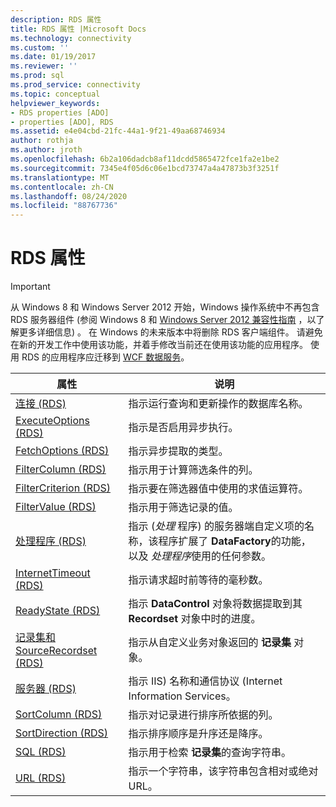 ```yaml
---
description: RDS 属性
title: RDS 属性 |Microsoft Docs
ms.technology: connectivity
ms.custom: ''
ms.date: 01/19/2017
ms.reviewer: ''
ms.prod: sql
ms.prod_service: connectivity
ms.topic: conceptual
helpviewer_keywords:
- RDS properties [ADO]
- properties [ADO], RDS
ms.assetid: e4e04cbd-21fc-44a1-9f21-49aa68746934
author: rothja
ms.author: jroth
ms.openlocfilehash: 6b2a106dadcb8af11dcdd5865472fce1fa2e1be2
ms.sourcegitcommit: 7345e4f05d6c06e1bcd73747a4a47873b3f3251f
ms.translationtype: MT
ms.contentlocale: zh-CN
ms.lasthandoff: 08/24/2020
ms.locfileid: "88767736"
---
```

# <a name="rds-properties"></a>RDS 属性
> [!IMPORTANT]
>  从 Windows 8 和 Windows Server 2012 开始，Windows 操作系统中不再包含 RDS 服务器组件 (参阅 Windows 8 和 [Windows Server 2012 兼容性指南](https://www.microsoft.com/download/details.aspx?id=27416) ，以了解更多详细信息) 。 在 Windows 的未来版本中将删除 RDS 客户端组件。 请避免在新的开发工作中使用该功能，并着手修改当前还在使用该功能的应用程序。 使用 RDS 的应用程序应迁移到 [WCF 数据服务](https://go.microsoft.com/fwlink/?LinkId=199565)。  
  
|属性|说明|  
|-|-|  
|[连接 (RDS) ](./connect-property-rds.md)|指示运行查询和更新操作的数据库名称。|  
|[ExecuteOptions (RDS) ](./executeoptions-property-rds.md)|指示是否启用异步执行。|  
|[FetchOptions (RDS) ](./fetchoptions-property-rds.md)|指示异步提取的类型。|  
|[FilterColumn (RDS) ](./filtercolumn-property-rds.md)|指示用于计算筛选条件的列。|  
|[FilterCriterion (RDS) ](./filtercriterion-property-rds.md)|指示要在筛选器值中使用的求值运算符。|  
|[FilterValue (RDS) ](./filtervalue-property-rds.md)|指示用于筛选记录的值。|  
|[处理程序 (RDS) ](./handler-property-rds.md)|指示 (*处理* 程序) 的服务器端自定义项的名称，该程序扩展了 **DataFactory**的功能，以及 *处理程序*使用的任何参数。|  
|[InternetTimeout (RDS) ](./internettimeout-property-rds.md)|指示请求超时前等待的毫秒数。|  
|[ReadyState (RDS) ](./readystate-property-rds.md)|指示 **DataControl** 对象将数据提取到其 **Recordset** 对象中时的进度。|  
|[记录集和 SourceRecordset (RDS) ](./recordset-sourcerecordset-properties-rds.md)|指示从自定义业务对象返回的 **记录集** 对象。|  
|[服务器 (RDS) ](./server-property-rds.md)|指示 IIS) 名称和通信协议 (Internet Information Services。|  
|[SortColumn (RDS) ](./sortcolumn-property-rds.md)|指示对记录进行排序所依据的列。|  
|[SortDirection (RDS) ](./sortdirection-property-rds.md)|指示排序顺序是升序还是降序。|  
|[SQL (RDS) ](./sql-property.md)|指示用于检索 **记录集**的查询字符串。|  
|[URL (RDS) ](./url-property-rds.md)|指示一个字符串，该字符串包含相对或绝对 URL。|